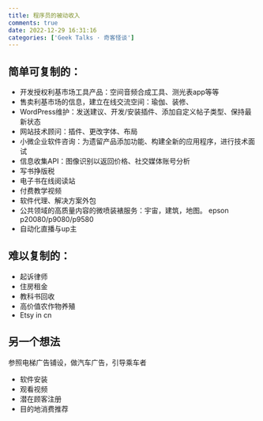 ```yaml
---
title: 程序员的被动收入
comments: true
date: 2022-12-29 16:31:16
categories: ['Geek Talks · 奇客怪谈']
---
```

## 简单可复制的：
- 开发授权利基市场工具产品：空间音频合成工具、测光表app等等
- 售卖利基市场的信息，建立在线交流空间：瑜伽、装修、
- WordPress维护：发送建议、开发/安装插件、添加自定义帖子类型、保持最新状态
- 网站技术顾问：插件、更改字体、布局
- 小微企业软件咨询：为遗留产品添加功能、构建全新的应用程序，进行技术面试
- 信息收集API：图像识别以返回价格、社交媒体账号分析
- 写书挣版税
- 电子书在线阅读站
- 付费教学视频
- 软件代理、解决方案外包
- 公共领域的高质量内容的微喷装裱服务：宇宙，建筑，地图。
  epson p20080/p9080/p9580
- 自动化直播与up主

## 难以复制的：
- 起诉律师
- 住房租金
- 教科书回收
- 高价值农作物养殖
- Etsy in cn

## 另一个想法
参照电梯广告铺设，做汽车广告，引导乘车者
  - 软件安装
  - 观看视频
  - 潜在顾客注册
  - 目的地消费推荐

